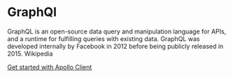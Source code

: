 # GraphQl

GraphQL is an open-source data query and manipulation language for APIs, and a runtime for fulfilling queries with existing data. GraphQL was developed internally by Facebook in 2012 before being publicly released in 2015. Wikipedia


[Get started with Apollo Client](https://www.apollographql.com/docs/react/get-started/)


